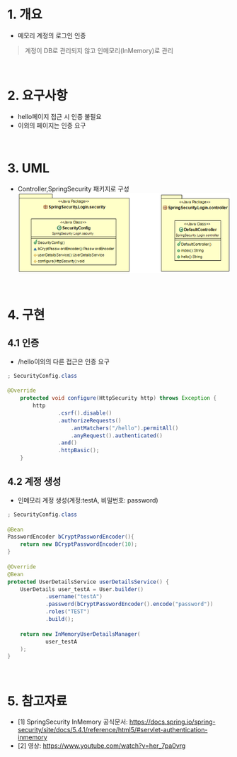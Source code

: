 # 1. 개요
* 메모리 계정의 로그인 인증
> 계정이 DB로 관리되지 않고 인메모리(InMemory)로 관리

<br>

# 2. 요구사항
* hello페이지 접근 시 인증 불필요
* 이외의 페이지는 인증 요구

<br>

# 3. UML
* Controller,SpringSecurity 패키지로 구성
![](./imgs/uml.png)

<br>

# 4. 구현
## 4.1 인증
* /hello이외의 다른 접근은 인증 요구
```java
; SecurityConfig.class

@Override
    protected void configure(HttpSecurity http) throws Exception {
        http
                .csrf().disable()
                .authorizeRequests()
                    .antMatchers("/hello").permitAll()
                    .anyRequest().authenticated()
                .and()
                .httpBasic();
    }
``` 

## 4.2 계정 생성 
* 인메모리 계정 생성(계정:testA, 비밀번호: password)
```java
; SecurityConfig.class

@Bean
PasswordEncoder bCryptPasswordEncoder(){
    return new BCryptPasswordEncoder(10);
}

@Override
@Bean
protected UserDetailsService userDetailsService() {
    UserDetails user_testA = User.builder()
            .username("testA")
            .password(bCryptPasswordEncoder().encode("password"))
            .roles("TEST")
            .build();

    return new InMemoryUserDetailsManager(
            user_testA
    );
}
```

<br>

# 5. 참고자료
* [1] SpringSecurity InMemory 공식문서: https://docs.spring.io/spring-security/site/docs/5.4.1/reference/html5/#servlet-authentication-inmemory
* [2] 영상: https://www.youtube.com/watch?v=her_7pa0vrg
